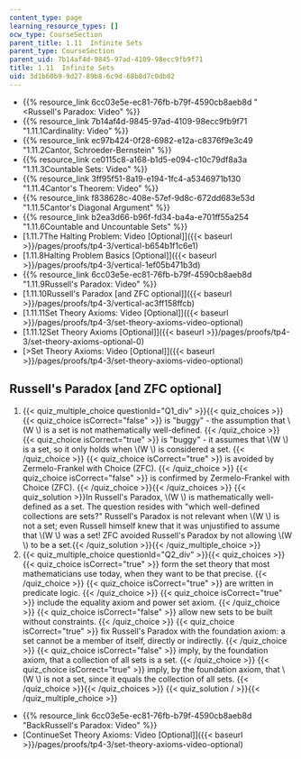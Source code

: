 ```yaml
---
content_type: page
learning_resource_types: []
ocw_type: CourseSection
parent_title: 1.11  Infinite Sets
parent_type: CourseSection
parent_uid: 7b14af4d-9845-97ad-4109-98ecc9fb9f71
title: 1.11  Infinite Sets
uid: 3d1b60b9-9d27-89b8-6c9d-68b8d7c0db02
---
```


*   {{% resource_link 6cc03e5e-ec81-76fb-b79f-4590cb8aeb8d "\<Russell's Paradox: Video" %}}
*   {{% resource_link 7b14af4d-9845-97ad-4109-98ecc9fb9f71 "1.11.1Cardinality: Video" %}}
*   {{% resource_link ec97b424-0f28-6982-e12a-c8376f9e3c49 "1.11.2Cantor, Schroeder-Bernstein" %}}
*   {{% resource_link ce0115c8-a168-b1d5-e094-c10c79df8a3a "1.11.3Countable Sets: Video" %}}
*   {{% resource_link 3ff95f51-8a19-e194-1fc4-a5346971b130 "1.11.4Cantor's Theorem: Video" %}}
*   {{% resource_link f838628c-408e-57ef-9d8c-672dd683e53d "1.11.5Cantor's Diagonal Argument" %}}
*   {{% resource_link b2ea3d66-b96f-fd34-ba4a-e701ff55a254 "1.11.6Countable and Uncountable Sets" %}}
*   [1.11.7The Halting Problem: Video \[Optional\]]({{< baseurl >}}/pages/proofs/tp4-3/vertical-b654b1f1c6e1)
*   [1.11.8Halting Problem Basics \[Optional\]]({{< baseurl >}}/pages/proofs/tp4-3/vertical-1ef05b471b3d)
*   {{% resource_link 6cc03e5e-ec81-76fb-b79f-4590cb8aeb8d "1.11.9Russell's Paradox: Video" %}}
*   [1.11.10Russell's Paradox \[and ZFC optional\]]({{< baseurl >}}/pages/proofs/tp4-3/vertical-ac3ff158ffcb)
*   [1.11.11Set Theory Axioms: Video \[Optional\]]({{< baseurl >}}/pages/proofs/tp4-3/set-theory-axioms-video-optional)
*   [1.11.12Set Theory Axioms \[Optional\]]({{< baseurl >}}/pages/proofs/tp4-3/set-theory-axioms-optional-0)
*   [\>Set Theory Axioms: Video \[Optional\]]({{< baseurl >}}/pages/proofs/tp4-3/set-theory-axioms-video-optional)

Russell's Paradox \[and ZFC optional\]
--------------------------------------

  

1.  {{< quiz_multiple_choice questionId="Q1_div" >}}{{< quiz_choices >}}{{< quiz_choice isCorrect="false" >}}&nbsp;is "buggy" - the assumption that \\(W \\) is a set is not mathematically well-defined.&nbsp;{{< /quiz_choice >}}
    {{< quiz_choice isCorrect="true" >}}&nbsp;is "buggy" - it assumes that \\(W \\) is a set, so it only holds when \\(W \\) is considered a set.&nbsp;{{< /quiz_choice >}}
    {{< quiz_choice isCorrect="true" >}}&nbsp;is avoided by Zermelo-Frankel with Choice (ZFC).&nbsp;{{< /quiz_choice >}}
    {{< quiz_choice isCorrect="false" >}}&nbsp;is confirmed by Zermelo-Frankel with Choice (ZFC).&nbsp;{{< /quiz_choice >}}{{< /quiz_choices >}}
    {{< quiz_solution >}}In Russell's Paradox, \\(W \\) is mathematically well-defined as a set. The question resides with "which well-defined collections are sets?" Russell's Paradox is not relevant when \\(W \\) is not a set; even Russell himself knew that it was unjustified to assume that \\(W \\) was a set! ZFC avoided Russell's Paradox by not allowing \\(W \\) to be a set.{{< /quiz_solution >}}{{< /quiz_multiple_choice >}}
2.  {{< quiz_multiple_choice questionId="Q2_div" >}}{{< quiz_choices >}}{{< quiz_choice isCorrect="true" >}}&nbsp;form the set theory that most mathematicians use today, when they want to be that precise.&nbsp;{{< /quiz_choice >}}
    {{< quiz_choice isCorrect="true" >}}&nbsp;are written in predicate logic.&nbsp;{{< /quiz_choice >}}
    {{< quiz_choice isCorrect="true" >}}&nbsp;include the equality axiom and power set axiom.&nbsp;{{< /quiz_choice >}}
    {{< quiz_choice isCorrect="false" >}}&nbsp;allow new sets to be built without constraints.&nbsp;{{< /quiz_choice >}}
    {{< quiz_choice isCorrect="true" >}}&nbsp;fix Russell's Paradox with the foundation axiom: a set cannot be a member of itself, directly or indirectly.&nbsp;{{< /quiz_choice >}}
    {{< quiz_choice isCorrect="false" >}}&nbsp;imply, by the foundation axiom, that a collection of all sets is a set.&nbsp;{{< /quiz_choice >}}
    {{< quiz_choice isCorrect="true" >}}&nbsp;imply, by the foundation axiom, that \\(W \\) is not a set, since it equals the collection of all sets.&nbsp;{{< /quiz_choice >}}{{< /quiz_choices >}}
    {{< quiz_solution / >}}{{< /quiz_multiple_choice >}}

*   {{% resource_link 6cc03e5e-ec81-76fb-b79f-4590cb8aeb8d "BackRussell's Paradox: Video" %}}
*   [ContinueSet Theory Axioms: Video \[Optional\]]({{< baseurl >}}/pages/proofs/tp4-3/set-theory-axioms-video-optional)
